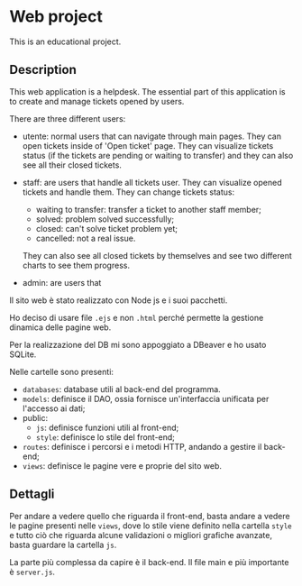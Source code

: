# Web project

This is an educational project.

## Description

This web application is a helpdesk. The essential part of this application is to create and manage tickets opened by users.

There are three different users:

- utente: normal users that can navigate through main pages. They can open tickets inside of 'Open ticket' page. They can visualize tickets status (if the tickets are pending or waiting to transfer) and they can also see all their closed tickets.
- staff: are users that handle all tickets user. They can visualize opened tickets and handle them. They can change tickets status:
  - waiting to transfer: transfer a ticket to another staff member;
  - solved: problem solved successfully;
  - closed: can't solve ticket problem yet;
  - cancelled: not a real issue.
  
  They can also see all closed tickets by themselves and see two different charts to see them progress.
- admin: are users that

Il sito web è stato realizzato con Node js e i suoi pacchetti.

Ho deciso di usare file `.ejs` e non `.html` perché permette la gestione dinamica delle pagine web.

Per la realizzazione del DB mi sono appoggiato a DBeaver e ho usato SQLite.

Nelle cartelle sono presenti:

- `databases`: database utili al back-end del programma.
- `models`: definisce il DAO, ossia fornisce un'interfaccia unificata per l'accesso ai dati;
- public:
  - `js`: definisce funzioni utili al front-end;
  - `style`: definisce lo stile del front-end;
- `routes`: definisce i percorsi e i metodi HTTP, andando a gestire il back-end;
- `views`: definisce le pagine vere e proprie del sito web.

## Dettagli

Per andare a vedere quello che riguarda il front-end, basta andare a vedere le pagine presenti nelle `views`, dove lo stile viene definito nella cartella `style` e tutto ciò che riguarda alcune validazioni o migliori grafiche avanzate, basta guardare la cartella `js`.

La parte più complessa da capire è il back-end. Il file main e più importante è `server.js`.
